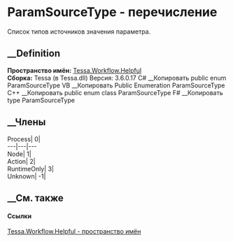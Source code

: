 # ParamSourceType - перечисление
Список типов источников значения параметра.
## __Definition
 **Пространство имён:** [Tessa.Workflow.Helpful](N_Tessa_Workflow_Helpful.htm)  
 **Сборка:** Tessa (в Tessa.dll) Версия: 3.6.0.17
C# __Копировать
     public enum ParamSourceType
VB __Копировать
     Public Enumeration ParamSourceType
C++ __Копировать
     public enum class ParamSourceType
F# __Копировать
     type ParamSourceType
##  __Члены
Process| 0|  
---|---|---  
Node| 1|  
Action| 2|  
RuntimeOnly| 3|  
Unknown| -1|  
## __См. также
#### Ссылки
[Tessa.Workflow.Helpful - пространство имён](N_Tessa_Workflow_Helpful.htm)
